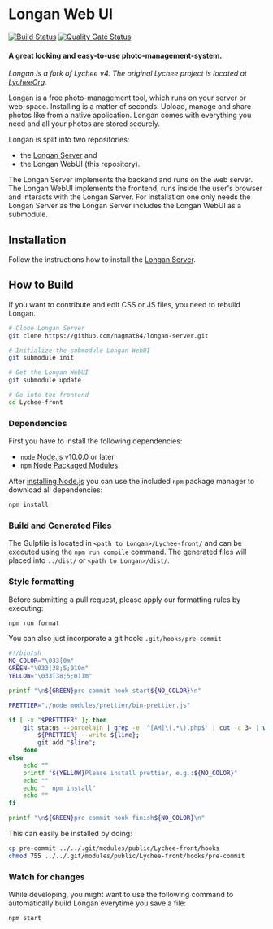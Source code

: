 # Longan Web UI

[![Build Status](https://github.com/nagmat84/longan-webui/workflows/Node.js%20CI/badge.svg?branch=master)](https://github.com/nagmat84/longan-webui/actions?query=workflow%3A%22Node.js+CI%22)
[![Quality Gate Status](https://sonarcloud.io/api/project_badges/measure?project=nagmat84_longan-webui&metric=alert_status)](https://sonarcloud.io/dashboard?id=nagmat84_longan-webui)

#### A great looking and easy-to-use photo-management-system.

*Longan is a fork of Lychee v4.*
*The original Lychee project is located at [LycheeOrg](https://github.com/LycheeOrg).*

Longan is a free photo-management tool, which runs on your server or web-space.
Installing is a matter of seconds.
Upload, manage and share photos like from a native application.
Longan comes with everything you need and all your photos are stored securely.

Longan is split into two repositories:

 - the [Longan Server](https://github.com/nagmat84/longan-server) and
 - the Longan WebUI (this repository).

The Longan Server implements the backend and runs on the web server.
The Longan WebUI implements the frontend, runs inside the user's browser and interacts with the Longan Server.
For installation one only needs the Longan Server as the Longan Server includes the Longan WebUI as a submodule.


## Installation

Follow the instructions how to install the [Longan Server](https://github.com/nagmat84/longan-server).


## How to Build

If you want to contribute and edit CSS or JS files, you need to rebuild Longan.

```sh
# Clone Longan Server
git clone https://github.com/nagmat84/longan-server.git

# Initialize the submodule Longan WebUI
git submodule init

# Get the Longan WebUI
git submodule update

# Go into the frontend
cd Lychee-front
```

### Dependencies

First you have to install the following dependencies:

-   `node` [Node.js](http://nodejs.org) v10.0.0 or later
-   `npm` [Node Packaged Modules](https://www.npmjs.org)

After [installing Node.js](http://nodejs.org) you can use the included `npm` package manager to download all dependencies:

```sh
npm install
```

### Build and Generated Files

The Gulpfile is located in `<path to Longan>/Lychee-front/` and can be executed using the `npm run compile` command.
The generated files will placed into `../dist/` or `<path to Longan>/dist/`.

### Style formatting

Before submitting a pull request, please apply our formatting rules by executing:

```sh
npm run format
```

You can also just incorporate a git hook: `.git/hooks/pre-commit`

```sh
#!/bin/sh
NO_COLOR="\033[0m"
GREEN="\033[38;5;010m"
YELLOW="\033[38;5;011m"

printf "\n${GREEN}pre commit hook start${NO_COLOR}\n"

PRETTIER="./node_modules/prettier/bin-prettier.js"

if [ -x "$PRETTIER" ]; then
    git status --porcelain | grep -e '^[AM]\(.*\).php$' | cut -c 3- | while read line; do
        ${PRETTIER} --write ${line};
        git add "$line";
    done
else
    echo ""
    printf "${YELLOW}Please install prettier, e.g.:${NO_COLOR}"
    echo ""
    echo "  npm install"
    echo ""
fi

printf "\n${GREEN}pre commit hook finish${NO_COLOR}\n"
```

This can easily be installed by doing:

```sh
cp pre-commit ../../.git/modules/public/Lychee-front/hooks
chmod 755 ../../.git/modules/public/Lychee-front/hooks/pre-commit
```

### Watch for changes

While developing, you might want to use the following command to automatically build Longan everytime you save a file:

```sh
npm start
```
